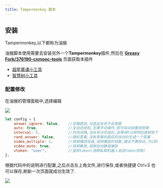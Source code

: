 ```yaml
---
title: Tampermonkey 脚本
---
```


## 安装
Tampermonkey,以下都称为油猴

油猴脚本使用需要去安装另外一个**Tampermonkey**插件,然后在 **[Greasy Fork/376190-cxmooc-tools](https://greasyfork.org/zh-CN/scripts/376190-cxmooc-tools)** 页面获取本插件

- [超星慕课小工具](https://greasyfork.org/zh-CN/scripts/376190-%E8%B6%85%E6%98%9F%E6%85%95%E8%AF%BE%E5%B0%8F%E5%B7%A5%E5%85%B7)
- [智慧树小工具](https://greasyfork.org/zh-CN/scripts/382037-%E6%99%BA%E6%85%A7%E6%A0%91%E5%B0%8F%E5%B7%A5%E5%85%B7)

### 配置修改
在油猴的管理面板中,选择编辑

![](/img/5.webp)

```js
let config = {
    answer_ignore: false,    //忽略题目,勾选此处将不会答题
    auto: true,              //全自动挂机,无需手动操作,即可自动观看视频等
    interval: 5,             //时间间隔,当任务点完成后,会等待5分钟然后跳转到下一个任务点
    rand_answer: false,      //随机答案,没有答案的题目将自动的生成一个答案
    video_multiple: 1,       //视频播放倍速,视频播放的倍数,建议不要改动,为1即可,这是危险的功能
    video_mute: true,        //视频静音,视频自动静音播放
    vtoken: "user",          //鉴权token(进群私聊机器人发送token获取)
};
```
根据代码中的说明进行配置,之后点击左上角文件,进行保存,或者快捷键 Ctrl+S 也可以保存,刷新一次页面就成功生效了.

![](/img/6.webp)
